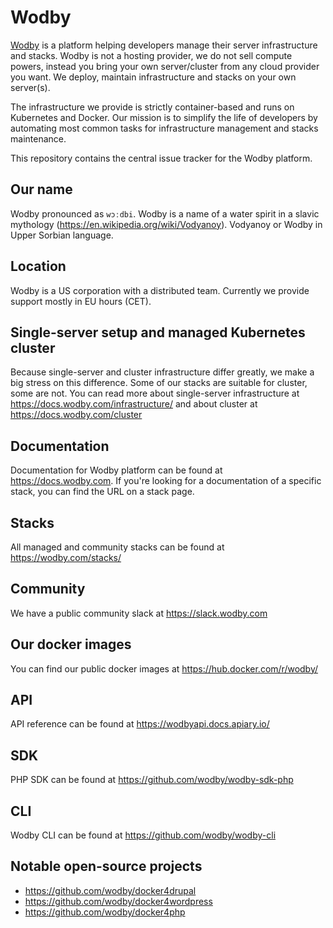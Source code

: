 # Wodby

[Wodby](https://wodby.com) is a platform helping developers manage their server infrastructure and stacks. Wodby is not a hosting provider, we do not sell compute powers, instead you bring your own server/cluster from any cloud provider you want. We deploy, maintain infrastructure and stacks on your own server(s). 

The infrastructure we provide is strictly container-based and runs on Kubernetes and Docker. Our mission is to simplify the life of developers by automating most common tasks for infrastructure management and stacks maintenance. 

This repository contains the central issue tracker for the Wodby platform.

## Our name

Wodby pronounced as `wɔːdbi`. Wodby is a name of a water spirit in a slavic mythology (https://en.wikipedia.org/wiki/Vodyanoy). Vodyanoy or Wodby in Upper Sorbian language.

## Location

Wodby is a US corporation with a distributed team. Currently we provide support mostly in EU hours (CET). 

## Single-server setup and managed Kubernetes cluster

Because single-server and cluster infrastructure differ greatly, we make a big stress on this difference. Some of our stacks are suitable for cluster, some are not. You can read more about single-server infrastructure at https://docs.wodby.com/infrastructure/ and about cluster at https://docs.wodby.com/cluster

## Documentation

Documentation for Wodby platform can be found at https://docs.wodby.com. If you're looking for a documentation of a specific stack, you can find the URL on a stack page.

## Stacks

All managed and community stacks can be found at https://wodby.com/stacks/

## Community

We have a public community slack at https://slack.wodby.com

## Our docker images

You can find our public docker images at https://hub.docker.com/r/wodby/

## API

API reference can be found at https://wodbyapi.docs.apiary.io/

## SDK

PHP SDK can be found at https://github.com/wodby/wodby-sdk-php

## CLI

Wodby CLI can be found at https://github.com/wodby/wodby-cli

## Notable open-source projects

* https://github.com/wodby/docker4drupal
* https://github.com/wodby/docker4wordpress
* https://github.com/wodby/docker4php
